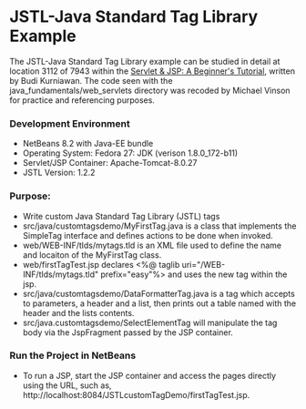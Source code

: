 JSTL-Java Standard Tag Library Example
====================

The JSTL-Java Standard Tag Library example can be studied in detail at location 
3112 of 7943 within the [Servlet & JSP: A Beginner's Tutorial](https://brainysoftware.com/9781771970327),
written by Budi Kurniawan. The code seen with the java_fundamentals/web_servlets
directory was recoded by Michael Vinson for practice and referencing purposes.

### Development Environment
* NetBeans 8.2 with Java-EE bundle
* Operating System: Fedora 27: JDK (verison 1.8.0_172-b11)
* Servlet/JSP Container: Apache-Tomcat-8.0.27
* JSTL Version: 1.2.2

### Purpose:
* Write custom Java Standard Tag Library (JSTL) tags
* src/java/customtagsdemo/MyFirstTag.java is a class that implements the
  SimpleTag interface and defines actions to be done when invoked.
* web/WEB-INF/tlds/mytags.tld is an XML file used to define the name and locaiton
  of the MyFirstTag class.
* web/firstTagTest.jsp declares <%@ taglib uri="/WEB-INF/tlds/mytags.tld" 
  prefix="easy"%> and uses the new tag within the jsp.
* src/java/customtagsdemo/DataFormatterTag.java is a tag which accepts to 
  parameters, a header and a list, then prints out a table named with the header
  and the lists contents.
* src/java.customtagsdemo/SelectElementTag will manipulate the tag body via the 
  JspFragment passed by the JSP container. 

### Run the Project in NetBeans
* To run a JSP, start the JSP container and access the pages directly using the 
  URL, such as, http://<span></span>localhost:8084/JSTLcustomTagDemo/firstTagTest.jsp.